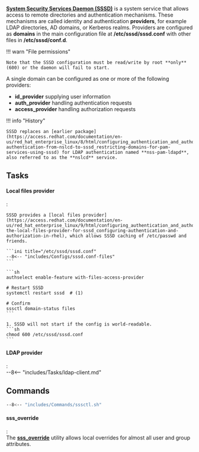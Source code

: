 [**System Security Services Daemon (SSSD)**](https://github.com/SSSD/sssd) is a system service that allows access to remote directories and authentication mechanisms.
These mechanisms are called identity and authentication **providers**, for example LDAP directories, AD domains, or Kerberos realms.
Providers are configured as **domains** in the main configuration file at **/etc/sssd/sssd.conf** with other files in **/etc/sssd/conf.d**.

!!! warn "File permissions"

    Note that the SSSD configuration must be read/write by root **only** (600) or the daemon will fail to start.

A single domain can be configured as one or more of the following providers:

- **id\_provider** supplying user information 
- **auth\_provider** handling authentication requests
- **access\_provider** handling authorization requests


!!! info "History"

    SSSD replaces an [earlier package](https://access.redhat.com/documentation/en-us/red_hat_enterprise_linux/8/html/configuring_authentication_and_authorization_in_rhel/assembly_migrating-authentication-from-nslcd-to-sssd_restricting-domains-for-pam-services-using-sssd) for LDAP authentication named **nss-pam-ldapd**, also referred to as the **nslcd** service.

## Tasks

#### Local files provider
:   

    SSSD provides a [local files provider](https://access.redhat.com/documentation/en-us/red_hat_enterprise_linux/9/html/configuring_authentication_and_authorization_in_rhel/proc_enabling-the-local-files-provider-for-sssd_configuring-authentication-and-authorization-in-rhel), which allows SSSD caching of /etc/passwd and friends.

    ```ini title="/etc/sssd/sssd.conf"
    --8<-- "includes/Configs/sssd.conf-files"
    ```

    ```sh
    authselect enable-feature with-files-access-provider

    # Restart SSSD
    systemctl restart sssd  # (1)

    # Confirm
    sssctl domain-status files
    ```

    1. SSSD will not start if the config is world-readable.
    ```sh
    chmod 600 /etc/sssd/sssd.conf
    ```

#### LDAP provider
:   
    --8<-- "includes/Tasks/ldap-client.md"

## Commands

```sh title="sssctl"
--8<-- "includes/Commands/sssctl.sh"
```

#### sss\_override
:   
    The [**sss\_override**](https://access.redhat.com/documentation/en-us/red_hat_enterprise_linux/9/html/configuring_authentication_and_authorization_in_rhel/assembly_sssd-client-side-view_configuring-authentication-and-authorization-in-rhel#doc-wrapper) utility allows local overrides for almost all user and group attributes.
